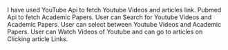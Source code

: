 I have used YouTube Api to fetch Youtube Videos and articles link.
Pubmed Api to fetch Academic Papers.
User can Search for Youtube Videos and Academic Papers.
User can select between Youtube Videos and Academic Papers.
User can Watch Videos of Youtube and can go to articles on Clicking article Links.
